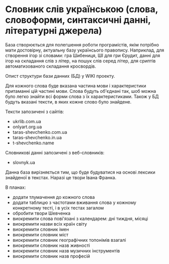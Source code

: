 # Словник слів українською (слова, словоформи, синтаксичні данні, літературні джерела)

База створюється для полегшення роботи програмістів, якім потрібно мати достовірну, актуальну базу українсього правопису. Наприклад, для створення ігор зі словами: гра Шибениця, ШІ для гри Єрудит, данні для ігор на складання слів з літер, на пошук слів серед літер, для сриптів автоматизованого складання кросвордів.

Опист структури бази данних (БД) у WIKI проекту.

Для кожного слова буде вказана частина мови і характеристики притаманні цій частині мови. Слова будуть об'єднані так, шоб можна було легко знайти всі форми слова з їх характеристиками. Також у БД будуть вказані тексти, в яких кожне слово було знайдене.

Тексти запозичені з сайтів:
- ukrlib.com.ua
- onlyart.org.ua
- taras-shevchenko.com.ua
- taras-shevchenko.in.ua
- t-shevchenko.name

Словникові данні запозичені з веб-словників:
- slovnyk.ua

Данна база вирізняється тим, що буде будуватися на основі лексики знайденої в текстах. Наразі це твори Івана Франка.

В планах:

- додати тлумачення до кожного слова
- додати таблицю з частотами вживання слова у кожному конкретному тесті, і в усіх тестах загалом
- обробити твори Шевченка
- виокремити слова пові'язані з календарем: дні тиждня, місяці
- виокремити назви всіх країн світу
- виокремити словник імен
- виокремити словник міст
- виокремити словник географічних топонімів взагалі
- виокремити словник назв живності
- виокремити словник назв музичних інструментів
- виокремити словник назв професій
